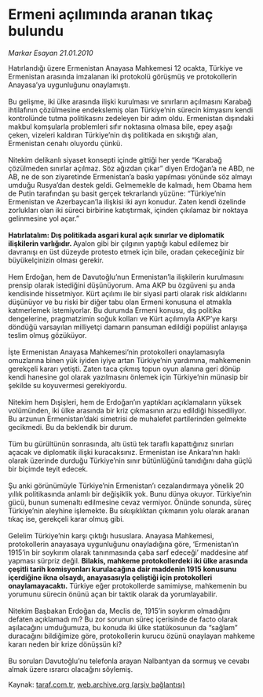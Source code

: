 # Ermeni açılımında aranan tıkaç bulundu

*Markar Esayan 21.01.2010*

<div class="yazi">Hatırlandığı üzere Ermenistan Anayasa Mahkemesi 12 ocakta, Türkiye ve Ermenistan arasında imzalanan iki protokolü görüşmüş ve protokollerin Anayasa’ya uygunluğunu onaylamıştı. <br/><br/>Bu gelişme, iki ülke arasında ilişki kurulması ve sınırların açılmasını Karabağ ihtilafının çözülmesine endekslemiş olan Türkiye’nin sürecin kimyasını kendi kontrolünde tutma politikasını zedeleyen bir adım oldu. Ermenistan dışındaki makbul komşularla problemleri sıfır noktasına olmasa bile, epey aşağı çeken, vizeleri kaldıran Türkiye’nin dış politikada en sıkıştığı alan, Ermenistan cenahı oluyordu çünkü. <br/><br/>Nitekim delikanlı siyaset konsepti içinde gittiği her yerde “Karabağ çözülmeden sınırlar açılmaz. Söz ağızdan çıkar” diyen Erdoğan’a ne ABD, ne AB, ne de son ziyaretinde Ermenistan’a baskı yapılması yönünde söz almayı umduğu Rusya’dan destek geldi. Gelmemekle de kalmadı, hem Obama hem de Putin tarafından şu basit gerçek tekrarlandı yüzüne: “Türkiye’nin Ermenistan ve Azerbaycan’la ilişkisi iki ayrı konudur. Zaten kendi özelinde zorlukları olan iki süreci birbirine katıştırmak, içinden çıkılamaz bir noktaya gelinmesine yol açar.”<b> <br/><br/>Hatırlatalım: Dış politikada asgari kural açık sınırlar ve diplomatik ilişkilerin varlığıdır. </b>Ayalon gibi bir çılgının yaptığı kabul edilemez bir davranışı en üst düzeyde protesto etmek için bile, oradan çekeceğiniz bir büyükelçinizin olması gerekir. <br/><br/>Hem Erdoğan, hem de Davutoğlu’nun Ermenistan’la ilişkilerin kurulmasını prensip olarak istediğini düşünüyorum. Ama AKP bu özgüveni şu anda kendisinde hissetmiyor. Kürt açılımı ile bir siyasi parti olarak risk aldıklarını düşünüyor ve bu riski bir diğer tabu olan Ermeni konusuna el atmakla katmerlemek istemiyorlar. Bu durumda Ermeni konusu, dış politika dengelerine, pragmatzimin soğuk kolları ve Kürt açılımıyla AKP’ye karşı döndüğü varsayılan milliyetçi damarın pansuman edildiği popülist anlayışa teslim olmuş gözüküyor. <br/><br/>İşte Ermenistan Anayasa Mahkemesi’nin protokolleri onaylamasıyla omuzlarına binen yük iyiden iyiye artan Türkiye’nin yardımına, mahkemenin gerekçeli kararı yetişti. Zaten taca çıkmış topun oyun alanına geri dönüp kendi hanesine gol olarak yazılmasını önlemek için Türkiye’nin münasip bir şekilde su koyuvermesi gerekiyordu. <br/><br/>Nitekim hem Dışişleri, hem de Erdoğan’ın yaptıkları açıklamaların yüksek volümünden, iki ülke arasında bir kriz çıkmasının arzu edildiği hissediliyor. Bu arzunun Ermenistan’daki simetrisi de muhalefet partilerinden gelmekte gecikmedi. Bu da beklendik bir durum. <br/><br/>Tüm bu gürültünün sonrasında, altı üstü tek taraflı kapattığınız sınırları açacak ve diplomatik ilişki kuracaksınız. Ermenistan ise Ankara’nın haklı olarak üzerinde durduğu Türkiye’nin sınır bütünlüğünü tanıdığını daha güçlü bir biçimde teyit edecek. <br/><br/>Şu anki görünümüyle Türkiye’nin Ermenistan’ı cezalandırmaya yönelik 20 yıllık politikasında anlamlı bir değişiklik yok. Bunu dünya okuyor. Türkiye’nin gücü, bunun sumenaltı edilmesine cevaz vermiyor. Önünde sonunda, süreç Türkiye’nin aleyhine işlemekte. Bu sıkışıklıktan çıkmanın yolu olarak aranan tıkaç ise, gerekçeli karar olmuş gibi. <br/><br/>Gelelim Türkiye’nin karşı çıktığı hususlara. Anayasa Mahkemesi, protokollerin anayasaya uygunluğunu onayladığına göre, ‘Ermenistan’ın 1915’in bir soykırım olarak tanınmasında çaba sarf edeceği’ maddesine atıf yapması sürpriz değil. <b>Bilakis, mahkeme protokollerdeki iki ülke arasında çeşitli tarih komisyonları kurulacağına dair maddenin 1915 konusunu içerdiğine ikna olsaydı, anayasasıyla çeliştiği için protokolleri onaylamayacaktı.</b> Türkiye eğer protokollerde samimiyse, mahkemenin bu yorumunu sürecin önünü açan bir taktik olarak da yorumlayabilir. <br/><br/>Nitekim Başbakan Erdoğan da, Meclis de, 1915’in soykırım olmadığını defaten açıklamadı mı? Bu zor sorunun süreç içerisinde de facto olarak aşılacağını umduğumuza, bu konuda iki ülke statükosunun da “sağlam” duracağını bildiğimize göre, protokollerin kurucu özünü onaylayan mahkeme kararı neden bir krize dönüşsün ki? <br/><br/>Bu soruları Davutoğlu’nu telefonla arayan Nalbantyan da sormuş ve cevabı almak üzere ısrarcı olacağını söylemiş.</div>

Kaynak: [taraf.com.tr](http://taraf.com.tr:80/makale/9616.htm), [web.archive.org (arşiv bağlantısı)](http://web.archive.org/web/20100401152654/http://taraf.com.tr:80/makale/9616.htm)
